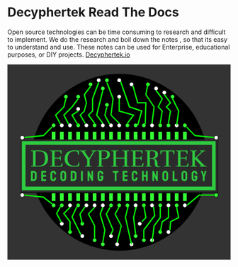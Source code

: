 
Decyphertek Read The Docs
===============================================

Open source technologies can be time consuming to research and difficult to implement. 
We do the research and boil down the notes , so that its easy to understand and use. 
These notes can be used for Enterprise, educational purposes, or DIY projects. 
[Decyphertek.io](https://decyphertek.io/ 'Decyphertek.io')

![Decyphertek.io](https://github.com/decyphertek-io/configs/raw/main/Logos/decyphertek-logo.png)





